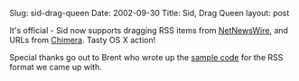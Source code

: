 Slug: sid-drag-queen
Date: 2002-09-30
Title: Sid, Drag Queen
layout: post

It&#39;s official - Sid now supports dragging RSS items from <a href="http://www.ranchero.com/software/netnewswirehttp://ranchero.com/software/netnewswire/">NetNewsWire</a>, and URLs from <a href="http://chimera.mozdev.org/">Chimera</a>. Tasty OS X action!

Special thanks go out to Brent who wrote up the <a href="http://ranchero.com/software/netnewswire/rssclipboard.php">sample code</a> for the RSS format we came up with.
